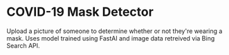 # COVID-19 Mask Detector
Upload a picture of someone to determine whether or not they're wearing a mask. Uses model trained using FastAI and image data retreived via Bing Search API.  
